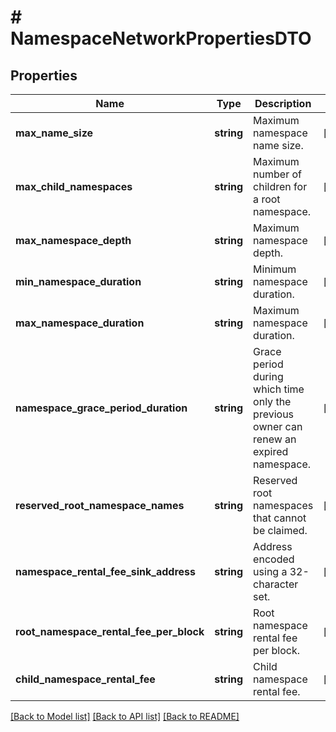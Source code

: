# # NamespaceNetworkPropertiesDTO

## Properties

Name | Type | Description | Notes
------------ | ------------- | ------------- | -------------
**max_name_size** | **string** | Maximum namespace name size. | [optional]
**max_child_namespaces** | **string** | Maximum number of children for a root namespace. | [optional]
**max_namespace_depth** | **string** | Maximum namespace depth. | [optional]
**min_namespace_duration** | **string** | Minimum namespace duration. | [optional]
**max_namespace_duration** | **string** | Maximum namespace duration. | [optional]
**namespace_grace_period_duration** | **string** | Grace period during which time only the previous owner can renew an expired namespace. | [optional]
**reserved_root_namespace_names** | **string** | Reserved root namespaces that cannot be claimed. | [optional]
**namespace_rental_fee_sink_address** | **string** | Address encoded using a 32-character set. | [optional]
**root_namespace_rental_fee_per_block** | **string** | Root namespace rental fee per block. | [optional]
**child_namespace_rental_fee** | **string** | Child namespace rental fee. | [optional]

[[Back to Model list]](../../README.md#models) [[Back to API list]](../../README.md#endpoints) [[Back to README]](../../README.md)
